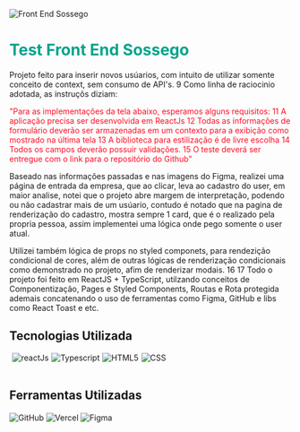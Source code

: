 ![Front End Sossego](https://i.ibb.co/mJCB8tj/2023-01-11-19-17.png)

<div style='background-color:white'>

</div>
<h1 style='color: #00A48B'>Test Front End Sossego</h1>


<p>Projeto feito para inserir novos usúarios, com intuito de utilizar somente conceito de context, sem consumo de API's.
9
Como linha de raciocinio adotada, as instruçõs diziam: <p style='color: #ff0c24'>"Para as implementações da tela abaixo, esperamos alguns requisitos:
11
A aplicação precisa ser desenvolvida em ReactJs
12
Todas as informações de formulário deverão ser armazenadas em um contexto para a exibição como mostrado na última tela
13
A biblioteca para estilização é de livre escolha
14
Todos os campos deverão possuir validações.
15
O teste deverá ser entregue com o link para o repositório do Github" </p>
Baseado nas informações passadas e nas imagens do Figma, realizei uma página de entrada da empresa, que ao clicar, leva ao cadastro do user, em maior analise, notei que o projeto abre margem de interpretação, podendo ou não cadastrar mais de um usúario, contudo é notado que na pagina de renderização do cadastro, mostra sempre 1 card, que é o realizado pela propria pessoa, assim implementei uma lógica onde pego somente o user atual.

Utilizei também lógica de props no styled componets, para rendezição condicional de cores, além de outras lógicas de renderização condicionais como demonstrado no projeto, afim de renderizar modais.
16
​
17
Todo o projeto foi feito em ReactJS + TypeScript, utilzando conceitos de Componentização, Pages e Styled Components, Routas e Rota protegida ademais concatenando o uso de ferramentas como Figma, GitHub e libs como React Toast e etc. </p>

</details>

## Tecnologias Utilizada

<div style='display:flex; gap: 5px;'><br>

<img align="center" alt="reactJs" src="https://img.shields.io/badge/React-20232A?style=for-the-badge&logo=react&logoColor=61DAFB">
  
<img align="center" alt="Typescript" src="https://img.shields.io/badge/TypeScript-007ACC?style=for-the-badge&logo=typescript&logoColor=white">

<img align="center" alt="HTML5" src="https://img.shields.io/badge/HTML5-E34F26?style=for-the-badge&logo=html5&logoColor=white">

<img align="center" alt="CSS" src="https://img.shields.io/badge/CSS3-1572B6?style=for-the-badge&logo=css3&logoColor=white">

</div></br>

## Ferramentas Utilizadas

<img align="center" alt="GitHub" src="https://i.ibb.co/BjgRfHP/github-1.png">
 
<img align="center" alt="Vercel" src="https://img.shields.io/badge/Vercel-000000?style=for-the-badge&logo=vercel&logoColor=white">
  
<img align="center" alt="Figma" src="https://img.shields.io/badge/Figma-F24E1E?style=for-the-badge&logo=figma&logoColor=white">
